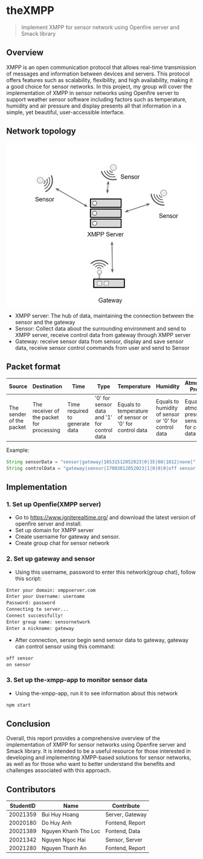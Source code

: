 # theXMPP
>Implement XMPP for sensor network using Openfire server and Smack library
## Overview
XMPP is an open communication protocol that allows real-time transmission of messages and information between devices and servers. This protocol offers features such as scalability, flexibility, and high availability, making it a good choice for sensor networks.
In this project, my group will cover the implementation of XMPP in sensor networks using Openfire server to support weather sensor software including factors such as temperature, humidity and air pressure and display presents all that information in a simple, yet beautiful, user-accessible interface.
## Network topology
![alt](https://github.com/hoangbuii/ltm/blob/main/topo.png)
* XMPP server: The hub of data, maintaining the connection between the sensor and the gateway
* Sensor: Collect data about the surrounding environment and send to XMPP server, receive control data from gateway through XMPP server
* Gateway: receive sensor data from sensor, display and save sensor data, receive sensor control commands from user and send to Sensor
## Packet format
| Source | Destination | Time | Type | Temperature | Humidity | Atmospheric Pressure | Control Data |
| ------ | ----------- | ---- | ---- | ----------- | -------- | -------------------- | ------------ |
|The sender of the packet|The receiver of the packet for processing|Time required to generate data|'0' for sensor data and '1' for control data|Equals to temperature of sensor or '0' for control data|Equals to humidity of sensor or '0' for control data|Equals to atmospheric pressure of sensor or '0' for control data|Control message or "none" for sensor data|

Example:
```java
String sensorData = "sensor|gateway|16531512052023|0|35|60|1012|none|";
String controlData = "gateway|sensor|17003812052023|1|0|0|0|off sensor|";
```
## Implementation
### 1. Set up Openfỉe(XMPP server)
* Go to https://www.igniterealtime.org/ and download the latest version of openfire server and install.
* Set up domain for XMPP server
* Create username for gateway and sensor.
* Create group chat for sensor network
### 2. Set up gateway and sensor
* Using this username, password to enter this network(group chat), follow this script:
```bash
Enter your domain: xmppserver.com
Enter your Username: username
Password: password
Connecting to server...
Connect successfully!
Enter group name: sensornetwork
Enter a nickname: gateway
```
* After connection, sersor begin send sensor data to gateway, gateway can control sensor using this command:
```bash
off sensor
on sensor
```
### 3. Set up the-xmpp-app to monitor sensor data
* Using the-xmpp-app, run it to see information about this network
```bash
npm start
```
## Conclusion
Overall, this report provides a comprehensive overview of the implementation of XMPP for sensor networks using Openfire server and Smack library. It is intended to be a useful resource for those interested in developing and implementing XMPP-based solutions for sensor networks, as well as for those who want to better understand the benefits and challenges associated with this approach.
## Contributors
|StudentID|Name|Contribute|
|---|---|---|
|20021359|Bui Huy Hoang|Server, Gateway|
|20020180|Do Huy Anh|Fontend, Report|
|20021389|Nguyen Khanh Tho Loc|Fontend, Data|
|20021342|Nguyen Ngoc Hai|Sensor, Server|
|20021280|Nguyen Thanh An|Fontend, Report|
